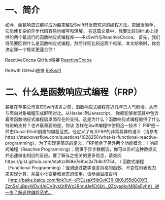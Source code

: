 # 一、简介
如今，函数响应式编程成为越来越受Swift开发商欢迎的编程方法。原因很简单，它能使复杂的异步代码容易地编写和理解。
在这篇文章中，我要比较GitHub上提供的两个最流行的函数响应式编程库——RxSwift与ReactiveCocoa。
首先，我们将简要回顾什么是函数响应式编程，然后详细比较这两个框架。本文结束时，你会决定哪一个框架更适合你！

ReactiveCocoa GitHub链接 [ReactiveCocoa](https://github.com/ReactiveCocoa/ReactiveCocoa)

ReSwift GitHub链接 [ReSwift](https://github.com/ReSwift/ReSwift)


# 二、什么是函数响应式编程（FRP）
甚至在苹果公司宣布Swift语言之前，函数响应式编程在近几年已人气剧增，从而与面向对象编程形成鲜明对比。从Haskell到Javascript，
你都能够发现其中包含着受函数响应式编程启发而存在的支持。这是为什么？函数响应式编程提供了什么特别的支持？也许最重要的是，你该
怎样在Swift编程中使用这一技术？
FRP是一种由Conal Elliott创建的编程范式。他定义了有关FRP的非常具体的语义（请参考https://stackoverflow.com/questions/1028250/what-is-functional-reactive-programming）。为了实现更简洁的定义，FRP组合了另外两个功能概念：
l  响应式编程（Reactive Programming）：侧重于异步数据流，你可以监听这种数据流并迅速做出相应的反应。要了解与之相关的更多信息，请查阅https://gist.github.com/staltz/868e7e9bc2a7b8c1f754。
l  函数式编程（Functional Programming）：强调通过数学语言风格的函数、不变性和表现力来实现计算，并最小化变量和状态的使用。请参阅百度百科（http://baike.baidu.com/link?url=oTiEJsaX5ibGvK3R-BK6J55dGOXf3-Zzn5e1uBpvWDx4AjCV8ykQtRWz3RmuUefjD6IzL_QZcyedkvMB8sEyhK）进一步了解这种编程范式。
